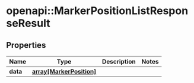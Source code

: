 # openapi::MarkerPositionListResponseResult

## Properties
Name | Type | Description | Notes
------------ | ------------- | ------------- | -------------
**data** | [**array[MarkerPosition]**](MarkerPosition.md) |  | 


